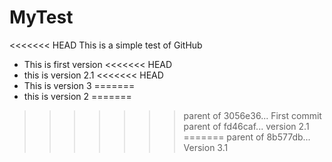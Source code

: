 # MyTest
<<<<<<< HEAD
This is a simple test of GitHub

- This is first version
<<<<<<< HEAD
- this is version 2.1
<<<<<<< HEAD
- This is version 3
=======
- this is version 2
=======
>>>>>>> parent of 3056e36... First commit
>>>>>>> parent of fd46caf... version 2.1
=======
>>>>>>> parent of 8b577db... Version 3.1
